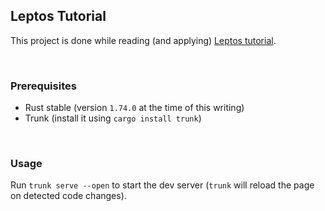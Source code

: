 ## Leptos Tutorial

This project is done while reading (and applying) [Leptos tutorial](https://leptos-rs.github.io/leptos/01_introduction.html).

<br/>

### Prerequisites

-   Rust stable (version `1.74.0` at the time of this writing)
-   Trunk (install it using `cargo install trunk`)

<br/>

### Usage

Run `trunk serve --open` to start the dev server (`trunk` will reload the page on detected code changes).
